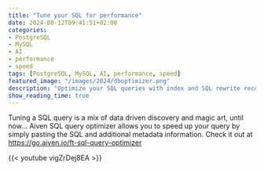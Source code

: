 ```yaml
---
title: "Tune your SQL for performance"
date: 2024-08-12T09:41:51+02:00
categories:
- PostgreSQL
- MySQL
- AI
- performance
- speed
tags: [PostgreSQL, MySQL, AI, performance, speed]
featured_image: "/images/2024/dboptimizer.png"
description: "Optimize your SQL queries with index and SQL rewrite recommendations"
show_reading_time: true
---
```



Tuning a SQL query is a mix of data driven discovery and magic art, until now... Aiven SQL query optimizer allows you to speed up your query by simply pasting the SQL and additional metadata information. Check it out at https://go.aiven.io/ft-sql-query-optimizer

{{< youtube vigZrDej8EA >}}
